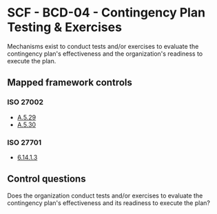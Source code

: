 # SCF - BCD-04 - Contingency Plan Testing & Exercises
Mechanisms exist to conduct tests and/or exercises to evaluate the contingency plan's effectiveness and the organization's readiness to execute the plan. 
## Mapped framework controls
### ISO 27002
- [A.5.29](../iso27002/a-5.md#a529)
- [A.5.30](../iso27002/a-5.md#a530)
  
### ISO 27701
- [6.14.1.3](../iso27701/61413.md)
  
## Control questions
Does the organization conduct tests and/or exercises to evaluate the contingency plan's effectiveness and its readiness to execute the plan? 
  